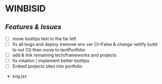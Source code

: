 # WINBISID

## _Features & Issues_

- [ ] move tooltips text to the far left
- [ ] fix all bugs and deploy (remove env var CI=False & change netlify build to not CI) then move to textPortfolio
- [ ] add & link remaining tech/frameworks and projects
- [ ] fix rotation / implement better tooltips
- [ ] Embed projects sites into portfolio

- svg.jsx
